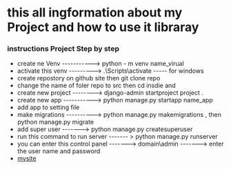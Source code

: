# this all ingformation about my Project and how to use it libraray 
### instructions  Project Step by step 
* create ne Venv  -----------> python - m venv name_virual 
* activate this venv ---------> .\Scripts\activate  ----- for windows 
* create repostory on github site then  git clone repo
* change the name of foler repo to src  then cd insdie  and  
* create new project --------> django-admin startproject  project . 
* create new app -----------> python manage.py startapp  name_app 
* add app to setting file 
* make migrations ----------> python manage.py makemigrations , then python manage.py migrate 
* add super user -------> python manage.py createsuperuser 
* run this command to run server  ------- > python manage.py runserver 
* you can enter this control panel -------> domain\admin -------> enter the user name and password 
* [mysite](https://obeid.pro/)